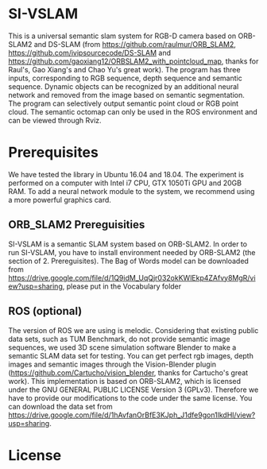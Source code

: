 # SI-VSLAM
This is a universal semantic slam system for RGB-D camera based on ORB-SLAM2 and DS-SLAM (from https://github.com/raulmur/ORB_SLAM2, https://github.com/ivipsourcecode/DS-SLAM and https://github.com/gaoxiang12/ORBSLAM2_with_pointcloud_map, thanks for Raul's, Gao Xiang's and Chao Yu's great work). The program has three inputs, corresponding to RGB sequence, depth sequence and semantic sequence. Dynamic objects can be recognized by an additional neural network and removed from the image based on semantic segmentation. The program can selectively output semantic point cloud or RGB point cloud. The semantic octomap can only be used in the ROS environment and can be viewed through Rviz.
# Prerequisites
We have tested the library in Ubuntu 16.04 and 18.04. The experiment is performed on a computer with Intel i7 CPU, GTX 1050Ti GPU and 20GB RAM. To add a neural network module to the system, we recommend using a more powerful graphics card.
## ORB_SLAM2 Prereguisities
SI-VSLAM is a semantic SLAM system based on ORB-SLAM2. In order to run SI-VSLAM, you have to install environment needed by ORB-SLAM2 (the section of 2. Prereguisites). The Bag of Words model can be downloaded from https://drive.google.com/file/d/1Q9idM_UqQjr032okKWlEkp4ZAfvy8MgR/view?usp=sharing, please put in the Vocabulary folder
## ROS (optional) 
The version of ROS we are using is melodic. Considering that existing public data sets, such as TUM Benchmark, do not provide semantic image sequences, we used 3D scene simulation software Blender to make a semantic SLAM data set for testing. You can get perfect rgb images, depth images and semantic images through the Vision-Blender plugin (https://github.com/Cartucho/vision_blender, thanks for Cartucho's great work). This implementation is based on ORB-SLAM2, which is licensed under the GNU GENERAL PUBLIC LICENSE Version 3 (GPLv3). Therefore we have to provide our modifications to the code under the same license. You can download the data set from https://drive.google.com/file/d/1hAvfanOrBfE3KJph_J1dfe9gon1lkdHl/view?usp=sharing.

# License

